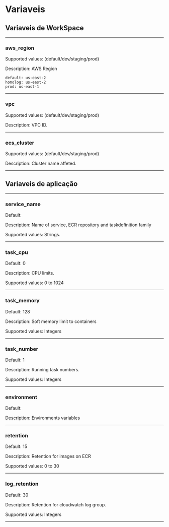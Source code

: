 # Variaveis

## Variaveis de WorkSpace

---
### aws_region
Supported values: (default/dev/staging/prod)

Description: AWS Region

```
default: us-east-2
homolog: us-east-2
prod: us-east-1
```
---

### vpc
Supported values: (default/dev/staging/prod)

Description: VPC ID.

---

### ecs_cluster
Supported values: (default/dev/staging/prod)

Description: Cluster name affeted.


___


## Variaveis de aplicação

---
### service_name
Default:

Description: Name of service, ECR repository and taskdefinition family

Supported values: Strings.

---

### task_cpu
Default: 0

Description: CPU limits.

Supported values:  0 to 1024

---

### task_memory
Default: 128

Description: Soft memory limit to containers


Supported values: Integers

---

### task_number
Default: 1

Description: Running task numbers.


Supported values: Integers

---

### environment
Default:

Description: Environments variables

---

### retention
Default: 15

Description: Retention for images on ECR

Supported values: 0 to 30

---

### log_retention
Default: 30

Description: Retention for cloudwatch log group.

Supported values: Integers

---